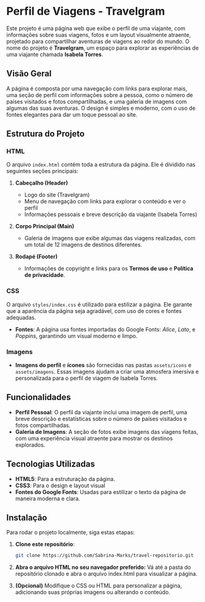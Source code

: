 # Perfil de Viagens - Travelgram

Este projeto é uma página web que exibe o perfil de uma viajante, com informações sobre suas viagens, fotos e um layout visualmente atraente, projetado para compartilhar aventuras de viagens ao redor do mundo. O nome do projeto é **Travelgram**, um espaço para explorar as experiências de uma viajante chamada **Isabela Torres**.

## Visão Geral

A página é composta por uma navegação com links para explorar mais, uma seção de perfil com informações sobre a pessoa, como o número de países visitados e fotos compartilhadas, e uma galeria de imagens com algumas das suas aventuras. O design é simples e moderno, com o uso de fontes elegantes para dar um toque pessoal ao site.

## Estrutura do Projeto

### HTML

O arquivo `index.html` contém toda a estrutura da página. Ele é dividido nas seguintes seções principais:

1. **Cabeçalho (Header)**
   - Logo do site (Travelgram)
   - Menu de navegação com links para explorar o conteúdo e ver o perfil
   - Informações pessoais e breve descrição da viajante (Isabela Torres)

2. **Corpo Principal (Main)**
   - Galeria de imagens que exibe algumas das viagens realizadas, com um total de 12 imagens de destinos diferentes.

3. **Rodapé (Footer)**
   - Informações de copyright e links para os **Termos de uso** e **Política de privacidade**.

### CSS

O arquivo `styles/index.css` é utilizado para estilizar a página. Ele garante que a aparência da página seja agradável, com uso de cores e fontes adequadas.

- **Fontes**: A página usa fontes importadas do Google Fonts: *Alice*, *Lato*, e *Poppins*, garantindo um visual moderno e limpo.
  
### Imagens

- **Imagens do perfil** e **ícones** são fornecidas nas pastas `assets/icons` e `assets/imagens`. Essas imagens ajudam a criar uma atmosfera imersiva e personalizada para o perfil de viagem de Isabela Torres.

## Funcionalidades

- **Perfil Pessoal**: O perfil da viajante inclui uma imagem de perfil, uma breve descrição e estatísticas sobre o número de países visitados e fotos compartilhadas.
- **Galeria de Imagens**: A seção de fotos exibe imagens das viagens feitas, com uma experiência visual atraente para mostrar os destinos explorados.

## Tecnologias Utilizadas

- **HTML5**: Para a estruturação da página.
- **CSS3**: Para o design e layout visual
- **Fontes do Google Fonts**: Usadas para estilizar o texto da página de maneira moderna e clara.

## Instalação

Para rodar o projeto localmente, siga estas etapas:

1. **Clone este repositório**:
   ```bash
   git clone https://github.com/Sabrina-Marks/travel-repositorio.git

2. **Abra o arquivo HTML no seu navegador preferido:**
   Vá até a pasta do repositório clonado e abra o arquivo index.html para visualizar a página.
 
3. **(Opcional)**
   Modifique o CSS ou HTML para personalizar a página, adicionando suas próprias imagens ou alterando o conteúdo.

